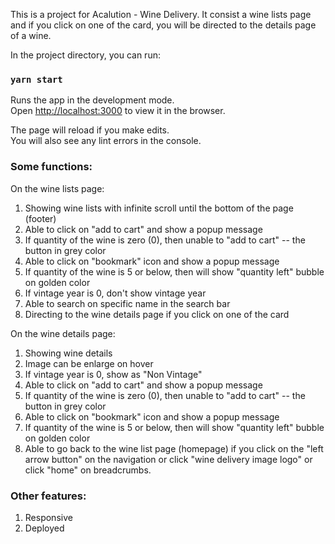 This is a project for Acalution - Wine Delivery. It consist a wine lists page and if you click on one of the card, you will be directed to the details page of a wine.

In the project directory, you can run:

### `yarn start`

Runs the app in the development mode.\
Open [http://localhost:3000](http://localhost:3000) to view it in the browser.

The page will reload if you make edits.\
You will also see any lint errors in the console.

### Some functions:

On the wine lists page:

1. Showing wine lists with infinite scroll until the bottom of the page (footer)
2. Able to click on "add to cart" and show a popup message
3. If quantity of the wine is zero (0), then unable to "add to cart" -- the button in grey color
4. Able to click on "bookmark" icon and show a popup message
5. If quantity of the wine is 5 or below, then will show "quantity left" bubble on golden color
6. If vintage year is 0, don't show vintage year
7. Able to search on specific name in the search bar
8. Directing to the wine details page if you click on one of the card

On the wine details page:

1. Showing wine details
2. Image can be enlarge on hover
3. If vintage year is 0, show as "Non Vintage"
4. Able to click on "add to cart" and show a popup message
5. If quantity of the wine is zero (0), then unable to "add to cart" -- the button in grey color
6. Able to click on "bookmark" icon and show a popup message
7. If quantity of the wine is 5 or below, then will show "quantity left" bubble on golden color
8. Able to go back to the wine list page (homepage) if you click on the "left arrow button" on the navigation or click "wine delivery image logo" or click "home" on breadcrumbs.

### Other features:

1. Responsive
2. Deployed
